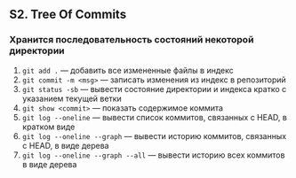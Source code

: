 ## S2. Tree Of Commits
### Хранится последовательность состояний некоторой директории
1. `git add .` — добавить все измененные файлы в индекс
2. `git commit -m <msg>` — записать изменения из индекс в репозиторий
3. `git status -sb` — вывести состояние директории и индекса кратко с указанием текущей ветки
4. `git show <commit>` — показать содержимое коммита
5. `git log --oneline` — вывести список коммитов, связанных с HEAD, в кратком виде
6. `git log --oneline --graph` — вывести историю коммитов, связанных с HEAD, в виде дерева
7. `git log --oneline --graph --all` — вывести историю всех коммитов в виде дерева
